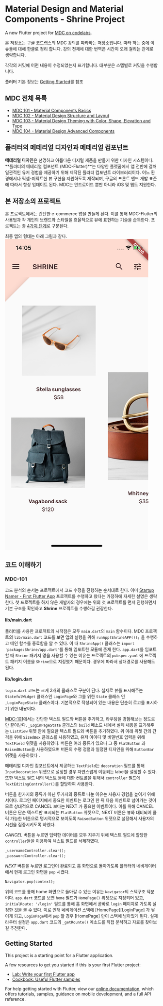 # Material Design and Material Components - Shrine Project

A new Flutter project for [MDC on codelabs](https://codelabs.developers.google.com/codelabs/mdc-101-flutter/index.html).

본 저장소는 구글 코드랩스의 MDC 강의를 따라하는 저장소입니다. 따라 하는 중에 이슈들에 대해 한글로 정리 합니다. 강의 전체에 대한 번역은 시간이 오래 걸리는 관계로 생략합니다.

각각의 커밋에 어떤 내용이 수정되었는지 표기합니다. 대부분은 스텝별로 커밋을 수행합니다.

플러터 기본 정보는 [Getting Started](#Getting-Started)를 참조

## MDC 전체 목록

- [MDC 101 - Material Components Basics](https://codelabs.developers.google.com/codelabs/mdc-101-flutter/index.html#0)
- [MDC 102 - Material Design Structure and Layout](https://codelabs.developers.google.com/codelabs/mdc-102-flutter/)
- [MDC 103 - Material Design Theming with Color, Shape, Elevation and Type](https://codelabs.developers.google.com/codelabs/mdc-103-flutter)
- [MDC 104 - Material Design Advanced Components](https://codelabs.developers.google.com/codelabs/mdc-104-flutter)

## 플러터의 메테리얼 디자인과 메테리얼 컴포넌트

**메테리얼 디자인**은 선명하고 아름다운 디지털 제품을 만들기 위한 디자인 시스템이다.
**플러터의 메테리얼 컴포넌트 (MDC-Flutter)**는 다양한 플랫폼에서 앱 전반에 걸쳐 일관적인 유저 경험을 제공하기 위해 제작된 플러터 컴포넌트 라이브러리이다. 어느 환경에서나 픽셀-퍼펙트한 뷰 구현을 지원하도록 제작되며, 구글의 프론트 엔드 개발 표준에 따라서 항상 업데이트 된다. MDC는 안드로이드 뿐만 아니라 iOS 및 웹도 지원한다. 

## 본 저장소의 프로젝트

본 프로젝트에서는 간단한 e-commerce 앱을 만들게 된다. 이를 통해 MDC-Flutter의 사용법과 각 개인의 브랜드와 스타일을 효율적으로 뷰에 표현하는 기술을 습득한다. 프로젝트는 총 [4가지 단계](#MDC-전체-목록)로 구분된다.

최종 앱의 형태는 아래 그림과 같다.
![Shrine app](doc-imgs/1-MDC-final.png)

## 코드 이해하기

### MDC-101

코드 분석의 순서는 프로젝트에서 코드 수정을 진행하는 순서대로 한다. 이미 [Startup Namer - First Flutter App](https://github.com/flutter-tutorial/startup_namer) 프로젝트를 수행하고 왔다는 가정하에 자세한 설명은 생략한다. 첫 프로젝트를 하지 않은 개발자의 경우에는 위의 첫 프로젝트를 먼저 진행하면서 기본 구조를 확인하고 **Shrine** 프로젝트를 수행하길 권장한다. 

#### lib/main.dart

플러터를 사용한 프로젝트의 시작점은 모두 `main.dart`의 `main` 함수이다. MDC 프로젝트의 `lib/main.dart` 코드를 보면 앱의 실행을 위해 `runApp(ShrineAPP());` 을 수행하고 메인 함수를 종료함을 알 수 있다. 이 때 `ShrineApp()` 클래스는 `import 'package:Shrine/app.dart'`를 통해 임포트한 모듈에 존재 한다. `app.dart`를 임포트 할 때 `Shrine` 패키지 명을 사용할 수 있는 이유는 프로젝트의 `pubspec.yaml` 에 프로젝트 패키지 이름을 `Shrine`으로 지정했기 때문이다. 경우에 따라서 상대경로를 사용해도 된다. 

#### lib/login.dart

`login.dart` 코드는 크게 2개의 클래스로 구분이 된다. 실제로 뷰를 표시해주는 `StatefulWidget` 클래스인 `LoginPage`와 그를 위한 `State` 클래스 인 `_LoginPageState` 클래스이다. 기본적으로 작성되어 있는 내용은 단순히 로고를 표시하기 위한 내용이다. 

[MDC-101](#MDC-101)에서는 간단한 텍스트 필드와 버튼을 추가하고, 라우팅을 경험해보는 정도로만 끝이난다. `_LoginPageState` 클래스의 `build` 메소드 내에서 실제 내용을 표기해주는 `ListView` 위젯 안에 필요한 텍스트 필드와 버튼을 추가하였다. 위 아래 위젯 간의 간격을 위해 `SizedBox` 클래스를 사용하였고, 유저 아이디 및 비밀번호 입력을 위해 `TextField` 위젯을 사용하였다. 버튼은 여러 종류가 있으나 그 중 `FlatButton` 과 `RaisedButton`을 사용하였으며 버튼의 수평 정렬과 일정한 디자인을 위해 `ButtonBar` 위젯을 사용하였다 .

메테리얼 디자인 컴포넌트에서 제공하는 `TextField`는 `decoration` 필드를 통해 `InputDecoration` 위젯으로 설정할 경우 자연스럽게 이동되는 label을 설정할 수 있다. 또한 텍스트 필드 내의 텍스트 들에 대한 컨트롤을 위해서 `controller` 필드에 `TextEditingController()`를 할당하여 사용한다. 

버튼을 한가지의 종류가 아닌 두가지의 종류로 나눈 이유는 사용자 경험을 높이기 위해서이다. 로그인 페이지에서 중요한 이벤트는 로그인 한 뒤 다음 이벤트로 넘어가는 것이므로 상대적으로 CANCEL 보다는 NEXT 가 중요한 이벤트이다. 이를 위해 CANCEL 버튼은 단순 텍스트만 표시되는 `FlatButton` 위젯으로, NEXT 버튼은 뷰와 대비되어 클릭 가능한 버튼으로 명시적으로 보이도록 `RaisedButton` 위젯으로 설정해서 사용자의 시선을 집중시키도록 하였다. 

*CANCEL* 버튼을 누르면 입력한 데이터를 모두 지우기 위해 텍스트 필드에 할당한 `controller`들을 이용하여 텍스트 필드를 삭제하였다. 
```dart
_usernameController.clear();
_passwordController.clear();
```
*NEXT* 버튼을 누르면 로그인이 완료되고 홈 화면으로 돌아가도록 플러터의 네비게이터에서 현재 로그인 화면을 `pop` 시켰다. 
```dart
Navigator.pop(context);
```
위의 코드를 통해 home 화면으로 돌아갈 수 있는 이유는 `Navigator`의 스택구조 덕분이다. `app.dart` 코드를 보면 `home` 필드가 `HomePage()` 위젯으로 지정되어 있고, `initialRoute: '/login'` 필드를 통해 홈 화면에서 곧바로 `login` 페이지로 가도록 설정한 것을 볼 수 있다. 이로 인해 네비게이션 스택에 [HomePage][LoginPage] 가 쌓이게 되고, `LoginPage`에서 `pop` 할 경우 [HomePage] 만이 스택에 남아있게 된다. 실제 라우터 설정은 `app.dart` 코드의 `_getRounte()` 메소드를 직접 분석하고 자료를 찾아보길 추천한다. 

## Getting Started

This project is a starting point for a Flutter application.

A few resources to get you started if this is your first Flutter project:

- [Lab: Write your first Flutter app](https://flutter.io/docs/get-started/codelab)
- [Cookbook: Useful Flutter samples](https://flutter.io/docs/cookbook)

For help getting started with Flutter, view our 
[online documentation](https://flutter.io/docs), which offers tutorials,
samples, guidance on mobile development, and a full API reference.
